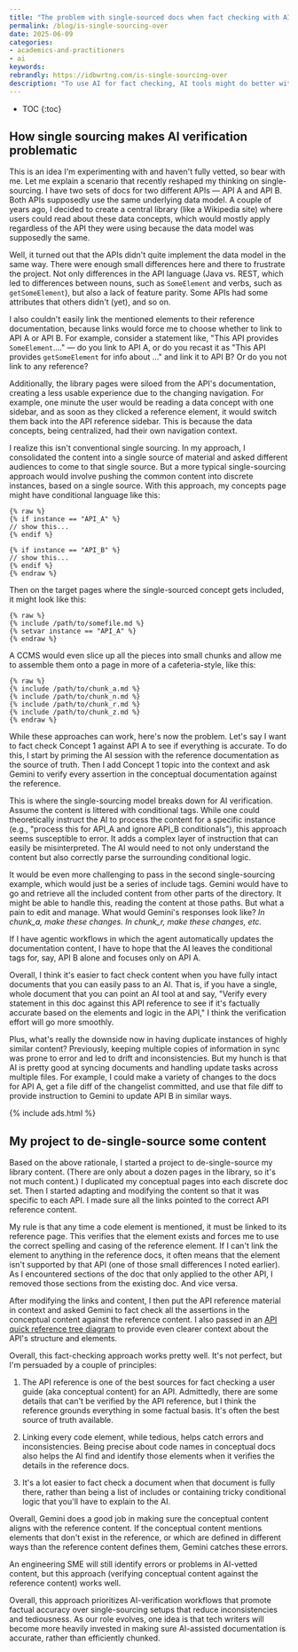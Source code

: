 ```yaml
---
title: "The problem with single-sourced docs when fact checking with AI"
permalink: /blog/is-single-sourcing-over
date: 2025-06-09
categories:
- academics-and-practitioners
- ai
keywords: 
rebrandly: https://idbwrtng.com/is-single-sourcing-over
description: "To use AI for fact checking, AI tools might do better with a complete, self-contained set of documentation to check against a reference. Single-sourcing, with its conditional and fragmented content, complicates this model."
---
```


* TOC
{:toc}

## How single sourcing makes AI verification problematic

This is an idea I'm experimenting with and haven't fully vetted, so bear with me. Let me explain a scenario that recently reshaped my thinking on single-sourcing. I have two sets of docs for two different APIs &mdash; API A and API B. Both APIs supposedly use the same underlying data model. A couple of years ago, I decided to create a central library (like a Wikipedia site) where users could read about these data concepts, which would mostly apply regardless of the API they were using because the data model was supposedly the same.

Well, it turned out that the APIs didn't quite implement the data model in the same way. There were enough small differences here and there to frustrate the project. Not only differences in the API language (Java vs. REST, which led to differences between nouns, such as `SomeElement` and verbs, such as `getSomeElement`), but also a lack of feature parity. Some APIs had some attributes that others didn't (yet), and so on.

I also couldn't easily link the mentioned elements to their reference documentation, because links would force me to choose whether to link to API A or API B. For example, consider a statement like, "This API provides `SomeElement`...." &mdash; do you link to API A, or do you recast it as "This API provides `getSomeElement` for info about ..." and link it to API B? Or do you not link to any reference?

Additionally, the library pages were siloed from the API's documentation, creating a less usable experience due to the changing navigation. For example, one minute the user would be reading a data concept with one sidebar, and as soon as they clicked a reference element, it would switch them back into the API reference sidebar. This is because the data concepts, being centralized, had their own navigation context.

I realize this isn't conventional single sourcing. In my approach, I consolidated the content into a single source of material and asked different audiences to come to that single source. But a more typical single-sourcing approach would involve pushing the common content into discrete instances, based on a single source. With this approach, my concepts page might have conditional language like this:

```
{% raw %}
{% if instance == "API_A" %}
// show this...
{% endif %}

{% if instance == "API_B" %}
// show this...
{% endif %}
{% endraw %}
```

Then on the target pages where the single-sourced concept gets included, it might look like this: 

```jinja
{% raw %}
{% include /path/to/somefile.md %}
{% setvar instance == "API_A" %}
{% endraw %}
```

A CCMS would even slice up all the pieces into small chunks and allow me to assemble them onto a page in more of a cafeteria-style, like this:

```jinja
{% raw %}
{% include /path/to/chunk_a.md %}
{% include /path/to/chunk_n.md %}
{% include /path/to/chunk_r.md %}
{% include /path/to/chunk_z.md %}
{% endraw %}
```

While these approaches can work, here's now the problem. Let's say I want to fact check Concept 1 against API A to see if everything is accurate. To do this, I start by priming the AI session with the reference documentation as the source of truth. Then I add Concept 1 topic into the context and ask Gemini to verify every assertion in the conceptual documentation against the reference.

This is where the single-sourcing model breaks down for AI verification. Assume the content is littered with conditional tags. While one could theoretically instruct the AI to process the content for a specific instance (e.g., "process this for API_A and ignore API_B conditionals"), this approach seems susceptible to error. It adds a complex layer of instruction that can easily be misinterpreted. The AI would need to not only understand the content but also correctly parse the surrounding conditional logic. 

It would be even more challenging to pass in the second single-sourcing example, which would just be a series of include tags. Gemini would have to go and retrieve all the included content from other parts of the directory. It might be able to handle this, reading the content at those paths. But what a pain to edit and manage. What would Gemini's responses look like? *In chunk_a, make these changes. In chunk_r, make these changes, etc.*

If I have agentic workflows in which the agent automatically updates the documentation content, I have to hope that the AI leaves the conditional tags for, say, API B alone and focuses only on API A.

Overall, I think it's easier to fact check content when you have fully intact documents that you can easily pass to an AI. That is, if you have a single, whole document that you can point an AI tool at and say, "Verify every statement in this doc against this API reference to see if it's factually accurate based on the elements and logic in the API," I think the verification effort will go more smoothly. 

Plus, what's really the downside now in having duplicate instances of highly similar content? Previously, keeping multiple copies of information in sync was prone to error and led to drift and inconsistencies. But my hunch is that AI is pretty good at syncing documents and handling update tasks across multiple files. For example, I could make a variety of changes to the docs for API A, get a file diff of the changelist committed, and use that file diff to provide instruction to Gemini to update API B in similar ways.

{% include ads.html %}

## My project to de-single-source some content

Based on the above rationale, I started a project to de-single-source my library content. (There are only about a dozen pages in the library, so it's not much content.) I duplicated my conceptual pages into each discrete doc set. Then I started adapting and modifying the content so that it was specific to each API. I made sure all the links pointed to the correct API reference content. 

My rule is that any time a code element is mentioned, it must be linked to its reference page. This verifies that the element exists and forces me to use the correct spelling and casing of the reference element. If I can't link the element to anything in the reference docs, it often means that the element isn't supported by that API (one of those small differences I noted earlier). As I encountered sections of the doc that only applied to the other API, I removed those sections from the existing doc. And vice versa.

After modifying the links and content, I then put the API reference material in context and asked Gemini to fact check all the assertions in the conceptual content against the reference content. I also passed in an [API quick reference tree diagram](/ai/prompt-eng-api-qrgs.html) to provide even clearer context about the API's structure and elements. 

Overall, this fact-checking approach works pretty well. It's not perfect, but I'm persuaded by a couple of principles: 

1. The API reference is one of the best sources for fact checking a user guide (aka conceptual content) for an API. Admittedly, there are some details that can't be verified by the API reference, but I think the reference grounds everything in some factual basis. It's often the best source of truth available.

2. Linking every code element, while tedious, helps catch errors and inconsistencies. Being precise about code names in conceptual docs also helps the AI find and identify those elements when it verifies the details in the reference docs.

3. It's a lot easier to fact check a document when that document is fully there, rather than being a list of includes or containing tricky conditional logic that you'll have to explain to the AI.

Overall, Gemini does a good job in making sure the conceptual content aligns with the reference content. If the conceptual content mentions elements that don't exist in the reference, or which are defined in different ways than the reference content defines them, Gemini catches these errors. 

An engineering SME will still identify errors or problems in AI-vetted content, but this approach (verifying conceptual content against the reference content) works well. 

Overall, this approach prioritizes AI-verification workflows that promote factual accuracy over single-sourcing setups that reduce inconsistencies and tediousness. As our role evolves, one idea is that tech writers will become more heavily invested in making sure AI-assisted documentation is accurate, rather than efficiently chunked.

